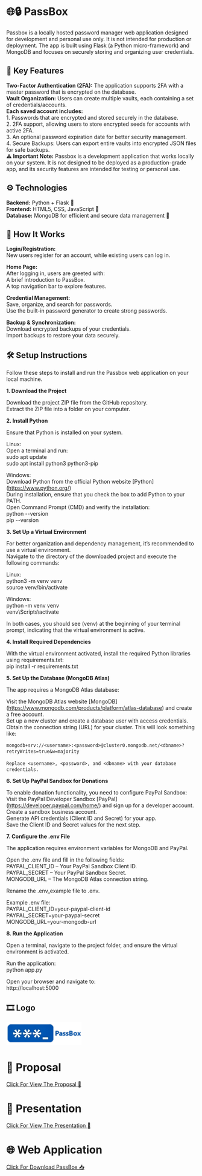 # 🌐🔒 PassBox 
Passbox is a locally hosted password manager web application designed for development and personal use only. It is not intended for production or deployment. The app is built using Flask (a Python micro-framework) and MongoDB and focuses on securely storing and organizing user credentials.  

🔑 Key Features  
-------------------------
**Two-Factor Authentication (2FA):** The application supports 2FA with a master password that is encrypted on the database.  
**Vault Organization:** Users can create multiple vaults, each containing a set of credentials/accounts.  
**Each saved account includes:**  
        1. Passwords that are encrypted and stored securely in the database.  
        2. 2FA support, allowing users to store encrypted seeds for accounts with active 2FA.  
        3. An optional password expiration date for better security management.  
        4. Secure Backups: Users can export entire vaults into encrypted JSON files for safe backups.  
**⚠️ Important Note:** Passbox is a development application that works locally on your system. It is not designed to be deployed as a production-grade app, and its security features are intended for testing or personal use.  

⚙️ Technologies  
-------------------------
**Backend:** Python + Flask 🐍  
**Frontend:** HTML5, CSS, JavaScript 🎨  
**Database:** MongoDB for efficient and secure data management 💾  


🚀 How It Works  
-------------------------
**Login/Registration:**  
New users register for an account, while existing users can log in.  

**Home Page:**  
After logging in, users are greeted with:  
A brief introduction to PassBox.  
A top navigation bar to explore features.  

**Credential Management:**  
Save, organize, and search for passwords.  
Use the built-in password generator to create strong passwords.  

**Backup & Synchronization:**  
Download encrypted backups of your credentials.  
Import backups to restore your data securely.  


🛠️ Setup Instructions  
-------------------------
Follow these steps to install and run the Passbox web application on your local machine.  


**1. Download the Project**  

Download the project ZIP file from the GitHub repository.  
Extract the ZIP file into a folder on your computer.  


**2. Install Python**  

Ensure that Python is installed on your system.  

Linux:  
Open a terminal and run:  
    sudo apt update  
    sudo apt install python3 python3-pip  

Windows:  
Download Python from the official Python website [Python] (https://www.python.org/)  
During installation, ensure that you check the box to add Python to your PATH.  
Open Command Prompt (CMD) and verify the installation:  
    python --version  
    pip --version  


**3. Set Up a Virtual Environment**  

For better organization and dependency management, it’s recommended to use a virtual environment.  
Navigate to the directory of the downloaded project and execute the following commands:  

Linux:  
    python3 -m venv venv  
    source venv/bin/activate  

Windows:  
    python -m venv venv  
    venv\Scripts\activate  

In both cases, you should see (venv) at the beginning of your terminal prompt, indicating that the virtual environment is active.  


**4. Install Required Dependencies**  

With the virtual environment activated, install the required Python libraries using requirements.txt:  
pip install -r requirements.txt  


**5. Set Up the Database (MongoDB Atlas)**  

The app requires a MongoDB Atlas database:  

Visit the MongoDB Atlas website [MongoDB] (https://www.mongodb.com/products/platform/atlas-database) and create a free account.  
    Set up a new cluster and create a database user with access credentials.  
    Obtain the connection string (URL) for your cluster. This will look something like:  

    mongodb+srv://<username>:<password>@cluster0.mongodb.net/<dbname>?retryWrites=true&w=majority  

    Replace <username>, <password>, and <dbname> with your database credentials.  


**6. Set Up PayPal Sandbox for Donations**  

To enable donation functionality, you need to configure PayPal Sandbox:  
    Visit the PayPal Developer Sandbox [PayPal] (https://developer.paypal.com/home/)  and sign up for a developer account.  
    Create a sandbox business account.  
    Generate API credentials (Client ID and Secret) for your app.  
    Save the Client ID and Secret values for the next step.  


**7. Configure the .env File**  

The application requires environment variables for MongoDB and PayPal.  

Open the .env file and fill in the following fields:  
    PAYPAL_CLIENT_ID – Your PayPal Sandbox Client ID.  
    PAYPAL_SECRET – Your PayPal Sandbox Secret.  
    MONGODB_URL – The MongoDB Atlas connection string.  

Rename the .env_example file to .env.  

Example .env file:  
    PAYPAL_CLIENT_ID=your-paypal-client-id  
    PAYPAL_SECRET=your-paypal-secret  
    MONGODB_URL=your-mongodb-url  


**8. Run the Application**  

Open a terminal, navigate to the project folder, and ensure the virtual environment is activated.  

Run the application:  
python app.py  

Open your browser and navigate to:  
http://localhost:5000   

🎞️ Logo
-------------------------
<a href="https://github.com/Francesco-Ferrillo/PassBox/blob/main/passbox.zip">
<img src="Logo.png" alt="PassBox_Logo" width="200">
</a>

# 📄 Proposal 
<a href="https://github.com/Francesco-Ferrillo/PassBox/blob/main/Proposal.pdf">
  <p>Click For View The Proposal 📂<p>
</a>

# 🎥 Presentation
<a href="https://github.com/Francesco-Ferrillo/PassBox/blob/main/Presentation.pdf">
  <p>Click For View The Presentation 📂<p>
</a>

# 🌐 Web Application
<a href="https://github.com/Francesco-Ferrillo/PassBox/blob/main/passbox.zip">
  <p>Click For Download PassBox 📥<p>
</a>
